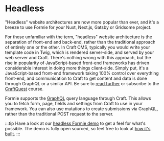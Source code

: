 # Headless
"Headless" website architectures are now more popular than ever, and it's a breeze to use Formie for your Nuxt, Next.js, Gatsby or Gridsome project.

For those unfamiliar with the term, "headless" website architecture is the separation of front-end and back-end, rather than the traditional approach of entirely one or the other. In Craft CMS, typically you would write your template code in Twig, which is rendered server-side, and served by your web server and Craft. There's nothing wrong with this approach, but the rise in popularity of JavaScript-based front-end frameworks has driven considerable interest in doing more things client-side. Simply put, it's a JavaScript-based front-end framework taking 100% control over everything front-end, and communication to Craft to get content and data is done through GraphQL or a similar API. Be sure to [read further](https://nystudio107.com/blog/using-the-craft-cms-graphql-api-on-the-frontend) or subscribe to the [CraftQuest](https://craftquest.io/courses/headless-craft) course.

Formie supports the [GraphQL](docs:developers/graphql) query language through Craft. This allows you to fetch form, page, fields and settings from Craft to use in your framework. You can also use mutations to create submissions via GraphQL, rather than the traditional POST request to the server.

:::tip
Have a look at our [headless Formie demo](https://formie-headless.verbb.io/?form=contactForm) to get a feel for what's possible. The demo is fully open sourced, so feel free to look at [how it's built](https://github.com/verbb/formie-headless).
:::

